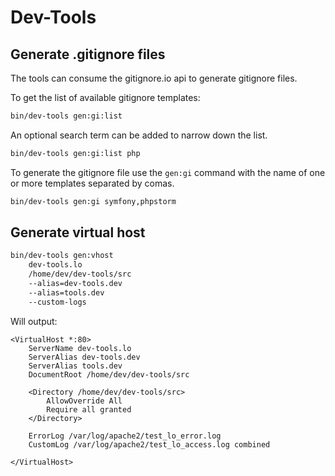 # Dev-Tools

## Generate .gitignore files

The tools can consume the gitignore.io api to generate gitignore files.

To get the list of available gitignore templates:

```bash
bin/dev-tools gen:gi:list
```

An optional search term can be added to narrow down the list.

```bash
bin/dev-tools gen:gi:list php
```

To generate the gitignore file use the `gen:gi` command with the name of one or more templates separated by comas.


```bash
bin/dev-tools gen:gi symfony,phpstorm
```

## Generate virtual host

```bash
bin/dev-tools gen:vhost 
	dev-tools.lo
	/home/dev/dev-tools/src
	--alias=dev-tools.dev
	--alias=tools.dev
	--custom-logs
```

Will output:

```
<VirtualHost *:80>
	ServerName dev-tools.lo
	ServerAlias dev-tools.dev
	ServerAlias tools.dev
	DocumentRoot /home/dev/dev-tools/src

	<Directory /home/dev/dev-tools/src>
		AllowOverride All
		Require all granted
	</Directory>

	ErrorLog /var/log/apache2/test_lo_error.log
	CustomLog /var/log/apache2/test_lo_access.log combined

</VirtualHost>
```
